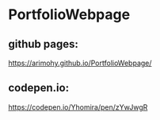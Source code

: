 # PortfolioWebpage
## github pages:
https://arimohy.github.io/PortfolioWebpage/
## codepen.io: 
https://codepen.io/Yhomira/pen/zYwJwgR
